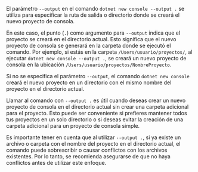 El parámetro `--output` en el comando `dotnet new console --output .` se utiliza para especificar la ruta de salida o directorio donde se creará el nuevo proyecto de consola. 

En este caso, el punto (`.`) como argumento para `--output` indica que el proyecto se creará en el directorio actual. Esto significa que el nuevo proyecto de consola se generará en la carpeta donde se ejecutó el comando. Por ejemplo, si estás en la carpeta `/Users/usuario/proyectos/`, al ejecutar `dotnet new console --output .`, se creará un nuevo proyecto de consola en la ubicación `/Users/usuario/proyectos/NombreProyecto`.

Si no se especifica el parámetro `--output`, el comando `dotnet new console` creará el nuevo proyecto en un directorio con el mismo nombre del proyecto en el directorio actual.

Llamar al comando con `--output .` es útil cuando deseas crear un nuevo proyecto de consola en el directorio actual sin crear una carpeta adicional para el proyecto. Esto puede ser conveniente si prefieres mantener todos tus proyectos en un solo directorio o si deseas evitar la creación de una carpeta adicional para un proyecto de consola simple.

Es importante tener en cuenta que al utilizar `--output .`, si ya existe un archivo o carpeta con el nombre del proyecto en el directorio actual, el comando puede sobrescribir o causar conflictos con los archivos existentes. Por lo tanto, se recomienda asegurarse de que no haya conflictos antes de utilizar este enfoque.